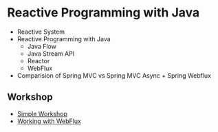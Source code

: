 # Reactive Programming with Java
* Reactive System
* Reactive Programming with Java
  * Java Flow
  * Java Stream API
  * Reactor
  * WebFlux
* Comparision of Spring MVC vs Spring MVC Async + Spring Webflux

## Workshop
* [Simple Workshop](https://github.com/up1/workshop-reactive-programming/tree/main/workshop)
* [Working with WebFlux](https://github.com/up1/demo-spring-reactive)
